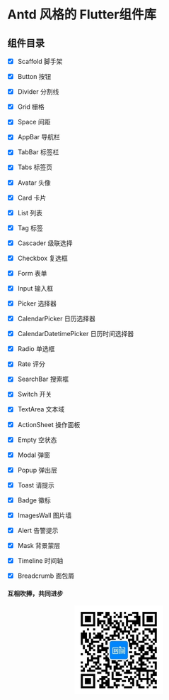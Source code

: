 # Antd 风格的 Flutter组件库

## 组件目录
- [x] Scaffold 脚手架
- [x] Button 按钮
- [x] Divider 分割线
- [x] Grid 栅格
- [x] Space 间距
- [x] AppBar 导航栏
- [x] TabBar 标签栏
- [x] Tabs 标签页
- [x] Avatar 头像
- [x] Card 卡片
- [x] List 列表
- [x] Tag 标签
- [x] Cascader 级联选择
- [x] Checkbox 复选框
- [x] Form 表单
- [x] Input 输入框
- [x] Picker 选择器
- [x] CalendarPicker 日历选择器
- [x] CalendarDatetimePicker 日历时间选择器
- [x] Radio 单选框
- [x] Rate 评分
- [x] SearchBar 搜索框
- [x] Switch 开关
- [x] TextArea 文本域
- [x] ActionSheet 操作面板
- [x] Empty 空状态
- [x] Modal 弹窗
- [x] Popup 弹出层
- [x] Toast 请提示
- [x] Badge 徽标
- [x] ImagesWall 图片墙
- [x] Alert 告警提示
- [x] Mask 背景蒙层
- [x] Timeline 时间轴
- [x] Breadcrumb 面包屑


#### 互相吹捧，共同进步

<div style="width: 100%;text-align: center;">
   <img src="images/shuque_wx.jpg" width="200px" alt="">
</div>
